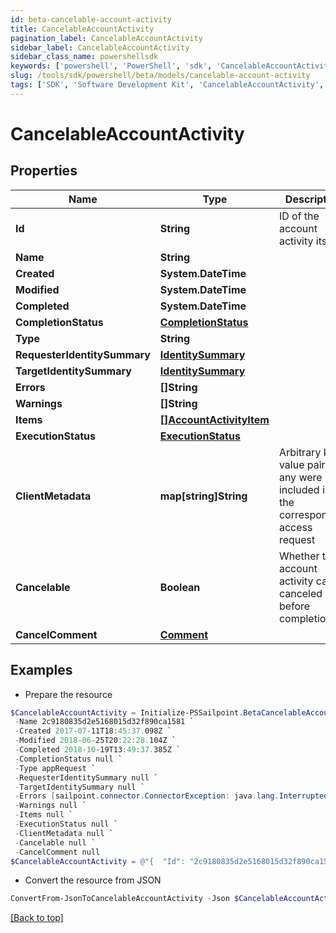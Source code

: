 ```yaml
---
id: beta-cancelable-account-activity
title: CancelableAccountActivity
pagination_label: CancelableAccountActivity
sidebar_label: CancelableAccountActivity
sidebar_class_name: powershellsdk
keywords: ['powershell', 'PowerShell', 'sdk', 'CancelableAccountActivity', 'BetaCancelableAccountActivity'] 
slug: /tools/sdk/powershell/beta/models/cancelable-account-activity
tags: ['SDK', 'Software Development Kit', 'CancelableAccountActivity', 'BetaCancelableAccountActivity']
---
```



# CancelableAccountActivity

## Properties

Name | Type | Description | Notes
------------ | ------------- | ------------- | -------------
**Id** | **String** | ID of the account activity itself | [optional] 
**Name** | **String** |  | [optional] 
**Created** | **System.DateTime** |  | [optional] 
**Modified** | **System.DateTime** |  | [optional] 
**Completed** | **System.DateTime** |  | [optional] 
**CompletionStatus** | [**CompletionStatus**](completion-status) |  | [optional] 
**Type** | **String** |  | [optional] 
**RequesterIdentitySummary** | [**IdentitySummary**](identity-summary) |  | [optional] 
**TargetIdentitySummary** | [**IdentitySummary**](identity-summary) |  | [optional] 
**Errors** | **[]String** |  | [optional] 
**Warnings** | **[]String** |  | [optional] 
**Items** | [**[]AccountActivityItem**](account-activity-item) |  | [optional] 
**ExecutionStatus** | [**ExecutionStatus**](execution-status) |  | [optional] 
**ClientMetadata** | **map[string]String** | Arbitrary key-value pairs, if any were included in the corresponding access request | [optional] 
**Cancelable** | **Boolean** | Whether the account activity can be canceled before completion | [optional] 
**CancelComment** | [**Comment**](comment) |  | [optional] 

## Examples

- Prepare the resource
```powershell
$CancelableAccountActivity = Initialize-PSSailpoint.BetaCancelableAccountActivity  -Id 2c9180835d2e5168015d32f890ca1581 `
 -Name 2c9180835d2e5168015d32f890ca1581 `
 -Created 2017-07-11T18:45:37.098Z `
 -Modified 2018-06-25T20:22:28.104Z `
 -Completed 2018-10-19T13:49:37.385Z `
 -CompletionStatus null `
 -Type appRequest `
 -RequesterIdentitySummary null `
 -TargetIdentitySummary null `
 -Errors [sailpoint.connector.ConnectorException: java.lang.InterruptedException: Timeout waiting for response to message 0 from client 57a4ab97-ab3f-4aef-9fe2-0eaf15c73d26 after 60 seconds.] `
 -Warnings null `
 -Items null `
 -ExecutionStatus null `
 -ClientMetadata null `
 -Cancelable null `
 -CancelComment null
$CancelableAccountActivity = @"{  "Id": "2c9180835d2e5168015d32f890ca1581", "Name": "2c9180835d2e5168015d32f890ca1581", "Created": "2017-07-11T18:45:37.098Z", "Modified": "2018-06-25T20:22:28.104Z", "Completed": "2018-10-19T13:49:37.385Z", "CompletionStatus": null, "Type": "appRequest", "RequesterIdentitySummary": null, "TargetIdentitySummary": null, "Errors": ["sailpoint.connector.ConnectorException: java.lang.InterruptedException: Timeout waiting for response to message 0 from client 57a4ab97-ab3f-4aef-9fe2-0eaf15c73d26 after 60 seconds."], "Warnings": null, "Items": null, "ExecutionStatus": null, "ClientMetadata": null, "Cancelable": null, "CancelComment": null }"@
```

- Convert the resource from JSON
```powershell
ConvertFrom-JsonToCancelableAccountActivity -Json $CancelableAccountActivity
```


[[Back to top]](#) 

